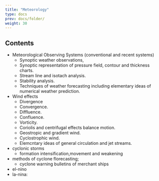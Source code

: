 ```yaml
---
title: "Meteorology"
type: docs
prev: docs/folder/
weight: 30
---
```


## Contents 

* Meteorological Observing Systems (conventional and recent systems)
   - Synoptic weather observations, 
   - Synoptic representation of pressure field, contour and thickness charts.
   - Stream line and isotach analysis. 
   - Stability analysis. 
   - Techniques of weather forecasting including elementary ideas of numerical weather prediction.
* Wind effects
   - Divergence
   - Convergence. 
   - Diffluence. 
   - Confluence. 
   - Vorticity. 
   - Coriolis and centrifugal effects balance motion. 
   - Geostropic and gradient wind. 
   - Cyclostrophic wind. 
   - Elemcntary ideas of general circulation and jet streams.
* cyclonic storms
   - formation intensification,movement and weakening
* methods of cyclone florecasting; 
   - cyclone warning bulletins of merchant ships
* el-nino
* la-nina:


